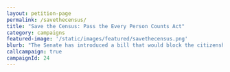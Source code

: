 ```yaml
---
layout: petition-page
permalink: /savethecensus/
title: "Save the Census: Pass the Every Person Counts Act"
category: campaigns
featured-image: '/static/images/featured/savethecensus.png'
blurb: "The Senate has introduced a bill that would block the citizenship question on the Census. We need your help to pass it."
callcampaign: true
campaignId: 24
---
```

<ul class="compact" id="phone-errors"></ul>

<link href='https://actionnetwork.org/css/style-embed-whitelabel-v3.css' rel='stylesheet' type='text/css' /><script src='https://actionnetwork.org/widgets/v3/petition/save-the-census-pass-the-every-person-counts-act?format=js&source=widget&style=full'></script><div id='can-petition-area-save-the-census-pass-the-every-person-counts-act' style='width: 100%'><!-- this div is the target for our HTML insertion --></div>



<script>
      $(document).ready(function() {
	    $('#can-petition-area-save-the-census-pass-the-every-person-counts-act').on('can_embed_loaded', function() {
	        document.getElementsByName("commit")[0].value = "Call Now";
	  	    $(".action_sidebar h4").text("Take Action");
	  	    var str = document.getElementsByClassName("action_status_running_total")[0].innerHTML;
	  	    var txt = str.replace("Signatures Collected", "Calls Completed");
		      document.getElementsByClassName("action_status_running_total")[0].innerHTML = txt;
	      });
      });
</script>
